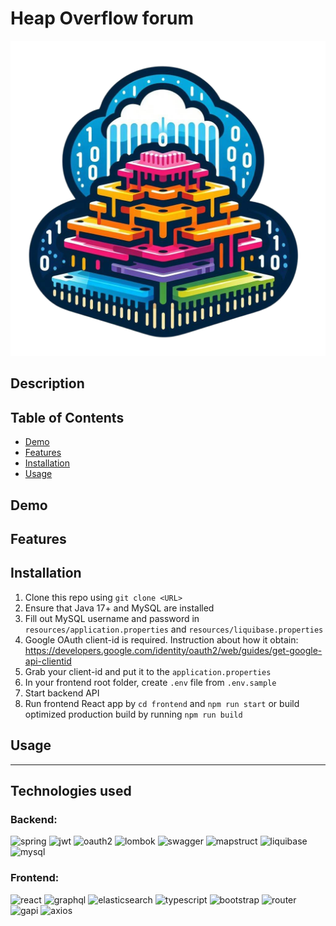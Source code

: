 # Heap Overflow forum

![logo](assets/img/logo.png)

## Description



## Table of Contents

- [Demo](#demo)
- [Features](#features)
- [Installation](#installation)
- [Usage](#usage)

## Demo



## Features



## Installation

1. Clone this repo using `git clone <URL>`
2. Ensure that Java 17+ and MySQL are installed
3. Fill out MySQL username and password in `resources/application.properties`
   and `resources/liquibase.properties`
4. Google OAuth client-id is required. Instruction about how it obtain: https://developers.google.com/identity/oauth2/web/guides/get-google-api-clientid
5. Grab your client-id and put it to the `application.properties`
6. In your frontend root folder, create `.env` file from `.env.sample`
7. Start backend API
8. Run frontend React app by `cd frontend` and `npm run start` or build optimized production build by running `npm run build`

## Usage



---

## Technologies used

### Backend:
![spring](https://img.shields.io/badge/spring-5FB832?style=for-the-badge&logo=spring&logoColor=white)
![jwt](https://img.shields.io/badge/JWT-000000?style=for-the-badge&logo=jsonwebtokens&logoColor=white)
![oauth2](https://img.shields.io/badge/OAuth2-EB5424?style=for-the-badge&logo=auth0&logoColor=white)
![lombok](https://img.shields.io/badge/Lombok-A50034?style=for-the-badge)
![swagger](https://img.shields.io/badge/Swagger-85EA2D?style=for-the-badge&logo=swagger&logoColor=white)
![mapstruct](https://img.shields.io/badge/Mapstruct-FF3E00?style=for-the-badge)
![liquibase](https://img.shields.io/badge/Liquibase-2962FF?style=for-the-badge&logo=liquibase&logoColor=white)
![mysql](https://img.shields.io/badge/mysql-4479A1?style=for-the-badge&logo=mysql&logoColor=white)


### Frontend:
![react](https://img.shields.io/badge/React-61DAFB?style=for-the-badge&logo=react&logoColor=white)
![graphql](https://img.shields.io/badge/GraphQL-7A79DF?style=for-the-badge&logo=graphql&logoColor=white)
![elasticsearch](https://img.shields.io/badge/Elasticsearch-3EBEB0?style=for-the-badge&logo=elasticsearch&logoColor=white)
![typescript](https://img.shields.io/badge/Typescript-3178C6?style=for-the-badge&logo=typescript&logoColor=white)
![bootstrap](https://img.shields.io/badge/Bootstrap-563D7C?style=for-the-badge&logo=bootstrap&logoColor=white)
![router](https://img.shields.io/badge/React%20Router-CA4245?style=for-the-badge&logo=reactrouter&logoColor=white)
![gapi](https://img.shields.io/badge/Google%20OAuth2%20API-4285F4?style=for-the-badge&logo=google&logoColor=white)
![axios](https://img.shields.io/badge/axios-5A29E4?style=for-the-badge&logo=axios&logoColor=white)
